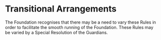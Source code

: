 # Transitional Arrangements

 The Foundation recognises that there may be a need to vary these Rules in order to facilitate the smooth running of the Foundation. These Rules may be varied by a Special Resolution of the Guardians.
